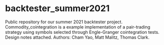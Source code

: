 # backtester_summer2021
Public repository for our summer 2021 backtester project. Commodity_cointegration is a example implementation of a pair-trading strategy using symbols selected through Engle-Granger cointegration tests. Design notes attached.
Authors: Cham Yao, Matt Malitz, Thomas Clark.
